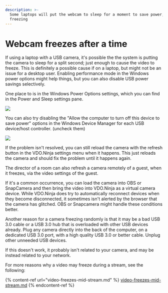 ```yaml
---
description: >-
  Some laptops will put the webcam to sleep for a moment to save power, causing
  freezing
---
```


# Webcam freezes after a time

If using a laptop with a USB camera, it's possible the the system is putting the camera to sleep for a split second; just enough to cause the video to freeze. This is definitely a possible cause if on a laptop, but might not be an issue for a desktop user. Enabling performance mode in the Windows power options might help things, but you can also disable USB power savings selectively.

One place to is in the Windows Power Options settings, which you can find in the Power and Sleep settings pane.

![](<../.gitbook/assets/image (96) (1) (1).png>)

You can also try disabling the "Allow the computer to turn off this device to save power" options in the Windows Device Manager for each USB device/host controller. (uncheck them)

![](<../.gitbook/assets/image (117) (1) (1).png>)

If the problem isn't resolved, you can still reload the camera with the refresh button in the VDO.Ninja settings menu when it happens. This just reloads the camera and should fix the problem until it happens again.

The director of a room can also refresh a camera remotely of a guest, when it freezes, via the video settings of the guest.

If it's a common occurrence, you can load the camera into OBS or SnapCamera and then bring the video into VDO.Ninja as a virtual camera device. While VDO.Ninja does try to automatically reconnect devices when they become disconnected, it sometimes isn't alerted by the browser that the camera has glitched. OBS or Snapcamera might handle these conditions better.

Another reason for a camera freezing randomly is that it may be a bad USB 3.0 cable or a USB 3.0 hub that is overloaded with other USB devices already. Plug any camera directly into the back of the computer, on a dedicated USB 3.0 port, with a high quality USB 3.0 or better cable. Unplug other unneeded USB devices.

If this doesn't work, it probably isn't related to your camera, and may be instead related to your network.

For more reasons why a video may freeze during a stream, see the following:

{% content-ref url="video-freezes-mid-stream.md" %}
[video-freezes-mid-stream.md](video-freezes-mid-stream.md)
{% endcontent-ref %}
